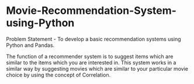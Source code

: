 # Movie-Recommendation-System-using-Python

Problem Statement -
To develop a basic recommendation systems using Python and Pandas.

The function of a recommender system is to suggest items which are similar to the items which you are interested in. This system works in a similar way by suggesting movies which are similar to your particular movie choice by using the concept of Correlation.
